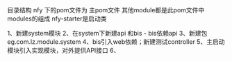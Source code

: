 
目录结构
nfy 下的pom文件为 主pom文件 其他module都是此pom文件中modules的组成
nfy-starter是启动类


1、新建system模块
2、在system下新建api 和bis - bis依赖api
3、新建包 eg.com.lz.module.system
4、bis引入web依赖；新建测试controller
5、主启动模块引入实现模块，对外提供API接口
6、




